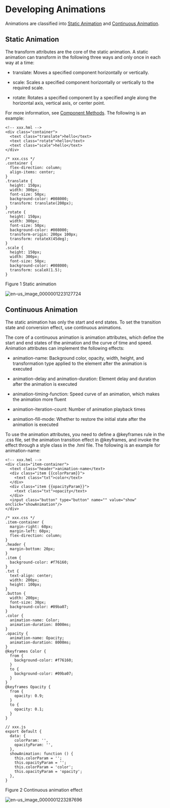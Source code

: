 # Developing Animations


Animations are classified into [Static Animation](#static-animation) and [Continuous Animation](#continuous-animation).


## Static Animation

The transform attributes are the core of the static animation. A static animation can transform in the following three ways and only once in each way at a time:

- translate: Moves a specified component horizontally or vertically.

- scale: Scales a specified component horizontally or vertically to the required scale.

- rotate: Rotates a specified component by a specified angle along the horizontal axis, vertical axis, or center point.

For more information, see [Component Methods](../reference/arkui-js/js-components-common-methods.md). The following is an example:


```
<!-- xxx.hml -->
<div class="container">
  <text class="translate">hello</text>
  <text class="rotate">hello</text>
  <text class="scale">hello</text>
</div>
```


```
/* xxx.css */
.container {
  flex-direction: column;
  align-items: center;
}
.translate {
  height: 150px;
  width: 300px;
  font-size: 50px;
  background-color: #008000;
  transform: translate(200px);
}
.rotate {
  height: 150px;
  width: 300px;
  font-size: 50px;
  background-color: #008000;
  transform-origin: 200px 100px;
  transform: rotateX(45deg);
}
.scale {
  height: 150px;
  width: 300px;
  font-size: 50px;
  background-color: #008000;
  transform: scaleX(1.5);
}
```


  Figure 1 Static animation
  
  ![en-us_image_0000001223127724](figures/en-us_image_0000001223127724.png)


## Continuous Animation

The static animation has only the start and end states. To set the transition state and conversion effect, use continuous animations.

The core of a continuous animation is animation attributes, which define the start and end states of the animation and the curve of time and speed. Animation attributes can implement the following effects:

- animation-name: Background color, opacity, width, height, and transformation type applied to the element after the animation is executed

- animation-delay and animation-duration: Element delay and duration after the animation is executed

- animation-timing-function: Speed curve of an animation, which makes the animation more fluent

- animation-iteration-count: Number of animation playback times

- animation-fill-mode: Whether to restore the initial state after the animation is executed

To use the animation attributes, you need to define a @keyframes rule in the .css file, set the animation transition effect in @keyframes, and invoke the effect through a style class in the .hml file. The following is an example for animation-name:


```
<!-- xxx.hml -->
<div class="item-container">
  <text class="header">animation-name</text>
  <div class="item {{colorParam}}">
    <text class="txt">color</text>
  </div>
  <div class="item {{opacityParam}}">
    <text class="txt">opacity</text>
  </div>
  <input class="button" type="button" name="" value="show" onclick="showAnimation"/>
</div>
```


```
/* xxx.css */
.item-container {
  margin-right: 60px;
  margin-left: 60px;
  flex-direction: column;
}
.header {
  margin-bottom: 20px;
}
.item {
  background-color: #f76160;
}
.txt {
  text-align: center;
  width: 200px;
  height: 100px;
}
.button {
  width: 200px;
  font-size: 30px;
  background-color: #09ba07;
}
.color {
  animation-name: Color;
  animation-duration: 8000ms;
}
.opacity {
  animation-name: Opacity;
  animation-duration: 8000ms;
}
@keyframes Color {
  from {
    background-color: #f76160;
  }
  to {
    background-color: #09ba07;
  }
}
@keyframes Opacity {
  from {
    opacity: 0.9;
  }
  to {
    opacity: 0.1;
  }
}
```


```
// xxx.js
export default {
  data: {
    colorParam: '',
    opacityParam: '',
  },
  showAnimation: function () {
    this.colorParam = '';
    this.opacityParam = '';
    this.colorParam = 'color';
    this.opacityParam = 'opacity';
  },
}
```

  Figure 2 Continuous animation effect
  
  ![en-us_image_0000001223287696](figures/en-us_image_0000001223287696.gif)
